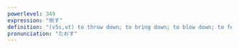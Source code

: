 ```yaml
---
powerlevel: 349
expression: "倒す"
definition: "(v5s,vt) to throw down; to bring down; to blow down; to fell; to knock down; to kill; to defeat; to beat; to overthrow; to trip up; to ruin; to leave unpaid; to cheat; (P)"
pronunciation: "たおす"
---
```

